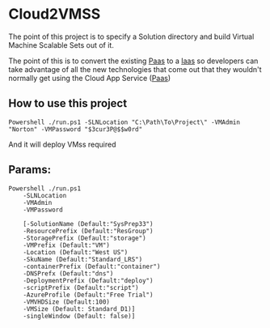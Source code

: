 # Cloud2VMSS

The point of this project is to specify a Solution directory and build Virtual Machine Scalable Sets out of it.

The point of this is to convert the existing [Paas](https://en.wikipedia.org/wiki/Platform_as_a_service) to a [Iaas](https://en.wikipedia.org/wiki/Platform_as_a_service) so developers can take advantage of
all the new technologies that come out that they wouldn't normally get using the Cloud App Service ([Paas](https://en.wikipedia.org/wiki/Platform_as_a_service))

## How to use this project

```
Powershell ./run.ps1 -SLNLocation "C:\Path\To\Project\" -VMAdmin "Norton" -VMPassword "$3cur3P@$$w0rd"
```

And it will deploy VMss required

## Params:

```
Powershell ./run.ps1
    -SLNLocation
    -VMAdmin
    -VMPassword

    [-SolutionName (Default:"SysPrep33")
    -ResourcePrefix (Default:"ResGroup")
    -StoragePrefix (Default:"storage")
    -VMPrefix (Default:"VM")
    -Location (Default:"West US")
    -SkuName (Default:"Standard_LRS")
    -containerPrefix (Default:"container")
    -DNSPrefx (Default:"dns")
    -DeploymentPrefix (Default:"deploy")
    -scriptPrefix (Default:"script")
    -AzureProfile (Default:"Free Trial")
    -VMVHDSize (Default:100)
    -VMSize (Default: Standard_D1)]
    -singleWindow (Default: false)]
```
